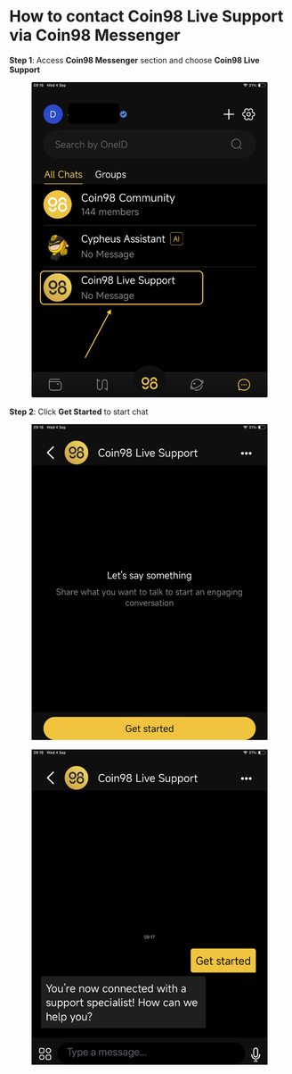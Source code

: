 # How to contact Coin98 Live Support via Coin98 Messenger

**Step 1**: Access **Coin98 Messenger** section and choose **Coin98 Live Support**

<figure><img src="../../../../.gitbook/assets/how-to-contact-coin98-live-support-in-chat-1.png" alt=""><figcaption></figcaption></figure>

**Step 2**: Click **Get Started** to start chat

<div>

<figure><img src="../../../../.gitbook/assets/how-to-contact-coin98-live-support-in-chat-2.png" alt=""><figcaption></figcaption></figure>

 

<figure><img src="../../../../.gitbook/assets/how-to-contact-coin98-live-support-in-chat-3.png" alt=""><figcaption></figcaption></figure>

</div>
